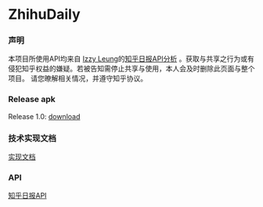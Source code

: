 # ZhihuDaily

### 声明
本项目所使用API均来自 [Izzy Leung](https://github.com/izzyleung)的[知乎日报API分析](https://github.com/izzyleung/ZhihuDailyPurify/wiki/知乎日报-API-分析) 。获取与共享之行为或有侵犯知乎权益的嫌疑。若被告知需停止共享与使用，本人会及时删除此页面与整个项目。 请您暸解相关情况，并遵守知乎协议。

### Release apk
Release 1.0: [download](https://github.com/MoRunChang2015/Zhihu-Daily/blob/master/apk/app-release.apk)

### 技术实现文档
[实现文档](https://github.com/MoRunChang2015/Zhihu-Daily/blob/master/doc/implementation.md)


### API
[知乎日报API](https://github.com/MoRunChang2015/Zhihu-Daily/blob/master/ZhihuDaily-api.md)
